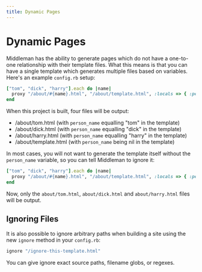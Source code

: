 ```yaml
---
title: Dynamic Pages
---
```


# Dynamic Pages

Middleman has the ability to generate pages which do not have a one-to-one relationship with their template files. What this means is that you can have a single template which generates multiple files based on variables. Here's an example `config.rb` setup:

``` ruby
["tom", "dick", "harry"].each do |name|
  proxy "/about/#{name}.html", "/about/template.html", :locals => { :person_name => name }
end
```

When this project is built, four files will be output:

* /about/tom.html (with `person_name` equalling "tom" in the template)
* /about/dick.html (with `person_name` equalling "dick" in the template)
* /about/harry.html (with `person_name` equalling "harry" in the template)
* /about/template.html (with `person_name` being nil in the template)

In most cases, you will not want to generate the template itself without the `person_name` variable, so you can tell Middleman to ignore it:

``` ruby
["tom", "dick", "harry"].each do |name|
  proxy "/about/#{name}.html", "/about/template.html", :locals => { :person_name => name }, :ignore => true
end
```

Now, only the `about/tom.html`, `about/dick.html` and `about/harry.html` files will be output.

## Ignoring Files

It is also possible to ignore arbitrary paths when building a site using the new `ignore` method in your `config.rb`:

``` ruby
ignore "/ignore-this-template.html"
```

You can give ignore exact source paths, filename globs, or regexes.
